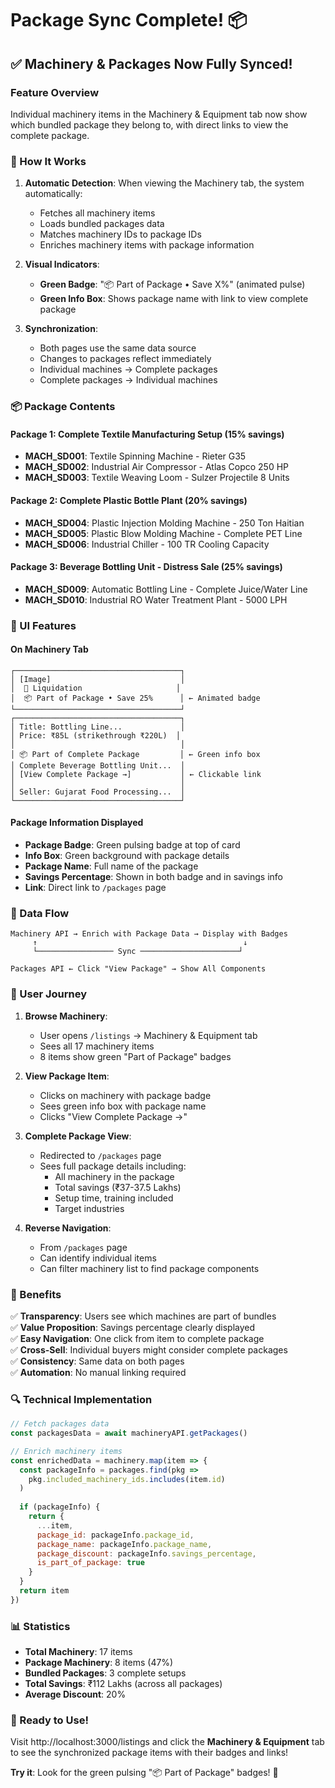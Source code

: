 # Package Sync Complete! 📦

## ✅ Machinery & Packages Now Fully Synced!

### Feature Overview
Individual machinery items in the Machinery & Equipment tab now show which bundled package they belong to, with direct links to view the complete package.

### 🎯 How It Works

1. **Automatic Detection**: When viewing the Machinery tab, the system automatically:
   - Fetches all machinery items
   - Loads bundled packages data
   - Matches machinery IDs to package IDs
   - Enriches machinery items with package information

2. **Visual Indicators**:
   - **Green Badge**: "📦 Part of Package • Save X%" (animated pulse)
   - **Green Info Box**: Shows package name with link to view complete package

3. **Synchronization**:
   - Both pages use the same data source
   - Changes to packages reflect immediately
   - Individual machines → Complete packages
   - Complete packages → Individual machines

### 📦 Package Contents

#### Package 1: Complete Textile Manufacturing Setup (15% savings)
- **MACH_SD001**: Textile Spinning Machine - Rieter G35
- **MACH_SD002**: Industrial Air Compressor - Atlas Copco 250 HP
- **MACH_SD003**: Textile Weaving Loom - Sulzer Projectile 8 Units

#### Package 2: Complete Plastic Bottle Plant (20% savings)
- **MACH_SD004**: Plastic Injection Molding Machine - 250 Ton Haitian
- **MACH_SD005**: Plastic Blow Molding Machine - Complete PET Line
- **MACH_SD006**: Industrial Chiller - 100 TR Cooling Capacity

#### Package 3: Beverage Bottling Unit - Distress Sale (25% savings)
- **MACH_SD009**: Automatic Bottling Line - Complete Juice/Water Line
- **MACH_SD010**: Industrial RO Water Treatment Plant - 5000 LPH

### 🎨 UI Features

#### On Machinery Tab
```
┌─────────────────────────────────────┐
│ [Image]                             │
│  🚨 Liquidation                     │
│  📦 Part of Package • Save 25%      │ ← Animated badge
└─────────────────────────────────────┘
┌─────────────────────────────────────┐
│ Title: Bottling Line...             │
│ Price: ₹85L (strikethrough ₹220L)  │
│                                     │
│ 📦 Part of Complete Package         │ ← Green info box
│ Complete Beverage Bottling Unit...  │
│ [View Complete Package →]           │ ← Clickable link
│                                     │
│ Seller: Gujarat Food Processing...  │
└─────────────────────────────────────┘
```

#### Package Information Displayed
- **Package Badge**: Green pulsing badge at top of card
- **Info Box**: Green background with package details
- **Package Name**: Full name of the package
- **Savings Percentage**: Shown in both badge and in savings info
- **Link**: Direct link to `/packages` page

### 🔄 Data Flow

```
Machinery API → Enrich with Package Data → Display with Badges
     ↑                                              ↓
     └───────────────── Sync ──────────────────────┘
     
Packages API ← Click "View Package" → Show All Components
```

### 📍 User Journey

1. **Browse Machinery**:
   - User opens `/listings` → Machinery & Equipment tab
   - Sees all 17 machinery items
   - 8 items show green "Part of Package" badges

2. **View Package Item**:
   - Clicks on machinery with package badge
   - Sees green info box with package name
   - Clicks "View Complete Package →"

3. **Complete Package View**:
   - Redirected to `/packages` page
   - Sees full package details including:
     - All machinery in the package
     - Total savings (₹37-37.5 Lakhs)
     - Setup time, training included
     - Target industries

4. **Reverse Navigation**:
   - From `/packages` page
   - Can identify individual items
   - Can filter machinery list to find package components

### 🎯 Benefits

✅ **Transparency**: Users see which machines are part of bundles  
✅ **Value Proposition**: Savings percentage clearly displayed  
✅ **Easy Navigation**: One click from item to complete package  
✅ **Cross-Sell**: Individual buyers might consider complete packages  
✅ **Consistency**: Same data on both pages  
✅ **Automation**: No manual linking required  

### 🔍 Technical Implementation

```javascript
// Fetch packages data
const packagesData = await machineryAPI.getPackages()

// Enrich machinery items
const enrichedData = machinery.map(item => {
  const packageInfo = packages.find(pkg => 
    pkg.included_machinery_ids.includes(item.id)
  )
  
  if (packageInfo) {
    return {
      ...item,
      package_id: packageInfo.package_id,
      package_name: packageInfo.package_name,
      package_discount: packageInfo.savings_percentage,
      is_part_of_package: true
    }
  }
  return item
})
```

### 📊 Statistics

- **Total Machinery**: 17 items
- **Package Machinery**: 8 items (47%)
- **Bundled Packages**: 3 complete setups
- **Total Savings**: ₹112 Lakhs (across all packages)
- **Average Discount**: 20%

### 🚀 Ready to Use!

Visit http://localhost:3000/listings and click the **Machinery & Equipment** tab to see the synchronized package items with their badges and links!

**Try it**: Look for the green pulsing "📦 Part of Package" badges! 🎉

